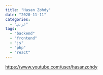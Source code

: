 ```yaml
---
title: "Hasan Zohdy"
date: "2020-11-11"
categories:
  - "عربي"
tags:
  - "backend"
  - "frontend"
  - "js"
  - "php"
  - "react"
---
```


https://www.youtube.com/user/hasanzohdy
